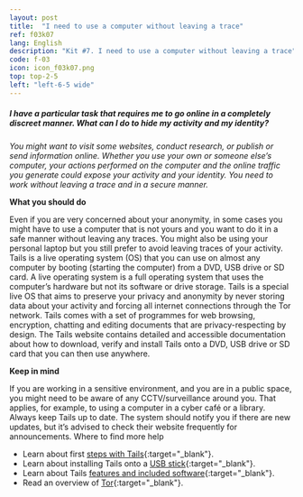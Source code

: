 ```yaml
---
layout: post
title:  "I need to use a computer without leaving a trace"
ref: f03k07
lang: English
description: "Kit #7. I need to use a computer without leaving a trace"
code: f-03
icon: icon_f03k07.png
top: top-2-5
left: "left-6-5 wide"
---
```


##### I have a particular task that requires me to go online in a completely discreet manner. What can I do to hide my activity and my identity?

*You might want to visit some websites, conduct research, or publish or send information online. Whether you use your own or someone else’s computer, your actions performed on the computer and the online traffic you generate could expose your activity and your identity. You need to work without leaving a trace and in a secure manner.*

**What you should do**

Even if you are very concerned about your anonymity, in some cases you might have to use a computer that is not yours and you want to do it in a safe manner without leaving any traces. You might also be using your personal laptop but you still prefer to avoid leaving traces of your activity.
Tails is a live operating system (OS) that you can use on almost any computer by booting (starting the computer) from a DVD, USB drive or SD card. A live operating system is a full operating system that uses the computer’s hardware but not its software or drive storage. Tails is a special live OS that aims to preserve your privacy and anonymity by never storing data about your activity and forcing all internet connections through the Tor network. Tails comes with a set of programmes for web browsing, encryption, chatting and editing documents that are privacy-respecting by design.
The Tails website contains detailed and accessible documentation about how to download, verify and install Tails onto a DVD, USB drive or SD card that you can then use anywhere.

**Keep in mind**

If you are working in a sensitive environment, and you are in a public space, you might need to be aware of any CCTV/surveillance around you. That applies, for example, to using a computer in a cyber café or a library.
Always keep Tails up to date. The system should notify you if there are new updates, but it’s advised to check their website frequently for announcements.
Where to find more help 
+ Learn about first [steps with Tails](https://tails.boum.org/doc/first_steps/index.en.html){:target="_blank"}. 
+ Learn about installing Tails onto a [USB stick](https://tails.boum.org/doc/first_steps/installation/index.en.html){:target="_blank"}. 
+ Learn about Tails [features and included software](https://tails.boum.org/doc/about/features/){:target="_blank"}. 
+ Read an overview of [Tor](https://www.torproject.org/about/overview.html.en){:target="_blank"}. 